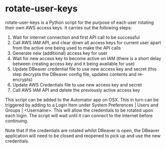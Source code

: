 # rotate-user-keys

rotate-user-keys is a Python script for the purpose of each user rotating their own AWS access keys.  It carries out the following steps:

1. Wait for internet connection and first API call to be successful
2. Call AWS IAM API, and clear down all access keys for current user apart from the active one being used to make the API calls
3. Generate new (additional) access key for user
4. Wait for new access key to become active on IAM (there is a short delay between creating access key and it being available for use)
5. Update DBeaver credential file to use new access key and secret (this step decrypts the DBeaver config file, updates contents and re-encrypts)
6. Update AWS Credentials file to use new access key and secret
7. Call AWS IAM API and delete the previously active access key

This script can be added to the Automator app on OSX.  This in turn can be triggered by adding to a Login Item under System Preferences | Users and Groups | \<Username\>.  This will allow the credentials to be rotated upon each login.  The script will wait until it can connect to the internet before continuing.
  
Note that if the credentials are rotated whilst DBeaver is open, the DBeaver application will need to be closed and reopened to pick up and use the new credentials.

